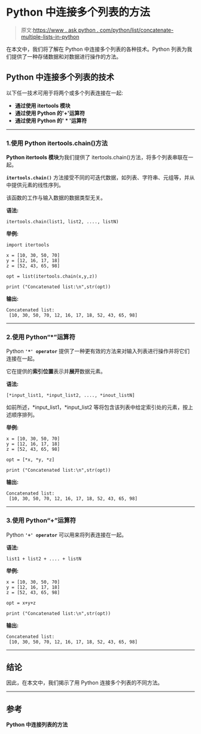 # Python 中连接多个列表的方法

> 原文:[https://www . ask python . com/python/list/concatenate-multiple-lists-in-python](https://www.askpython.com/python/list/concatenate-multiple-lists-in-python)

在本文中，我们将了解在 Python 中连接多个列表的各种技术。Python 列表为我们提供了一种存储数据和对数据进行操作的方法。

## Python 中连接多个列表的技术

以下任一技术可用于将两个或多个列表连接在一起:

*   **通过使用 itertools 模块**
*   **通过使用 Python 的'+'运算符**
*   **通过使用 Python 的' * '运算符**

* * *

### 1.使用 Python itertools.chain()方法

**Python itertools 模块**为我们提供了 itertools.chain()方法，将多个列表串联在一起。

**`itertools.chain()`** 方法接受不同的可迭代数据，如列表、字符串、元组等，并从中提供元素的线性序列。

该函数的工作与输入数据的数据类型无关。

**语法:**

```
itertools.chain(list1, list2, ...., listN)

```

**举例:**

```
import itertools 

x = [10, 30, 50, 70] 
y = [12, 16, 17, 18] 
z = [52, 43, 65, 98] 

opt = list(itertools.chain(x,y,z)) 

print ("Concatenated list:\n",str(opt)) 

```

**输出:**

```
Concatenated list:
 [10, 30, 50, 70, 12, 16, 17, 18, 52, 43, 65, 98]

```

* * *

### 2.使用 Python“*”运算符

Python **`'*' operator`** 提供了一种更有效的方法来对输入列表进行操作并将它们连接在一起。

它在提供的**索引位置**表示并**展开**数据元素。

**语法:**

```
[*input_list1, *input_list2, ...., *inout_listN]

```

如前所述，*input_list1，*input_list2 等将包含该列表中给定索引处的元素，按上述顺序排列。

**举例:**

```
x = [10, 30, 50, 70] 
y = [12, 16, 17, 18] 
z = [52, 43, 65, 98] 

opt = [*x, *y, *z] 

print ("Concatenated list:\n",str(opt)) 

```

**输出:**

```
Concatenated list:
 [10, 30, 50, 70, 12, 16, 17, 18, 52, 43, 65, 98]

```

* * *

### 3.使用 Python“+”运算符

Python **`'+' operator`** 可以用来将列表连接在一起。

**语法:**

```
list1 + list2 + .... + listN

```

**举例:**

```
x = [10, 30, 50, 70] 
y = [12, 16, 17, 18] 
z = [52, 43, 65, 98] 

opt = x+y+z

print ("Concatenated list:\n",str(opt)) 

```

**输出:**

```
Concatenated list:
 [10, 30, 50, 70, 12, 16, 17, 18, 52, 43, 65, 98]

```

* * *

## 结论

因此，在本文中，我们揭示了用 Python 连接多个列表的不同方法。

* * *

## 参考

**Python 中连接列表的方法**